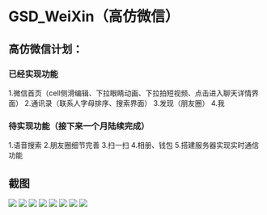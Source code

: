 # GSD_WeiXin（高仿微信）
## 高仿微信计划：
### 已经实现功能
1.微信首页（cell侧滑编辑、下拉眼睛动画、下拉拍短视频、点击进入聊天详情界面）
2.通讯录（联系人字母排序、搜索界面）
3.发现（朋友圈）
4.我
### 待实现功能（接下来一个月陆续完成）
1.语音搜索
2.朋友圈细节完善
3.扫一扫
4.相册、钱包
5.搭建服务器实现实时通信功能

## 截图
![](http://ww2.sinaimg.cn/mw690/9b8146edgw1f1ndzg4y4rj20hr0vkwic.jpg) ![](http://ww2.sinaimg.cn/mw690/9b8146edgw1f1ndzhj8p5j20hr0vk429.jpg) ![](http://ww4.sinaimg.cn/mw690/9b8146edgw1f1ndzm47l3j20hr0vkaer.jpg) ![](http://ww1.sinaimg.cn/mw690/9b8146edgw1f1ne04v4qaj20hr0vk76k.jpg) ![](http://ww4.sinaimg.cn/mw690/9b8146edgw1f1ne04zbytj20hr0vkta7.jpg) ![](http://ww1.sinaimg.cn/mw690/9b8146edgw1f1ne0azhr2j20ku112tco.jpg) ![](http://ww4.sinaimg.cn/mw690/9b8146edgw1f1ne0e8cwbj20hr0vkgqp.jpg) ![](http://ww4.sinaimg.cn/mw690/9b8146edgw1f1ne0ho6dij20hr0vkmyt.jpg) ![]()
